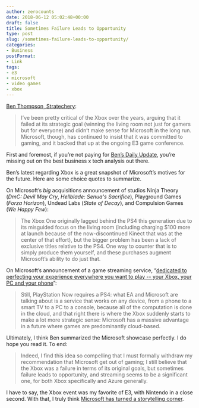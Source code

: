 ```yaml
---
author: zerocounts
date: 2018-06-12 05:02:48+00:00
draft: false
title: Sometimes Failure Leads to Opportunity
type: post
slug: /sometimes-failure-leads-to-opportunity/
categories:
- Business
postFormat:
- Link
tags:
- e3
- microsoft
- video games
- xbox
---
```


[Ben Thompson, Stratechery](https://stratechery.com/2018/scooter-follow-up-microsoft-and-the-xbox-spotify-signs-indie-acts/):

> I’ve been pretty critical of the Xbox over the years, arguing that it failed at its strategic goal (winning the living room not just for gamers but for everyone) and didn’t make sense for Microsoft in the long run. Microsoft, though, has continued to insist that it was committed to gaming, and it backed that up at the ongoing E3 game conference.

First and foremost, if you’re not paying for [Ben’s Daily Update](https://stratechery.com/membership/), you’re missing out on the best business x tech analysis out there.

Ben’s latest regarding Xbox is a great snapshot of Microsoft’s motives for the future. Here are some choice quotes to summarize.

On Microsoft’s _big_ acquisitions announcement of studios Ninja Theory (_DmC: Devil May Cry_, _Hellblade: Senua's Sacrifice_), Playground Games (_Forza Horizon_), Undead Labs (_State of Decay_), and Compulsion Games (_We Happy Few_):

> The Xbox One originally lagged behind the PS4 this generation due to its misguided focus on the living room (including charging $100 more at launch because of the now-discontinued Kinect that was at the center of that effort), but the bigger problem has been a lack of exclusive titles relative to the PS4. One way to counter that is to simply produce them yourself, and these purchases augment Microsoft’s ability to do just that.

On Microsoft’s announcement of a game streaming service, “[dedicated to perfecting your experience everywhere you want to play -- your Xbox, your PC and your phone](https://www.cnet.com/news/microsoft-says-at-e3-2018-that-its-working-on-an-xbox-game-streaming-service/)”:

> Still, PlayStation Now requires a PS4: what EA and Microsoft are talking about is a service that works on any device, from a phone to a smart TV to a PC to a console, because all of the computation is done in the cloud, and that right there is where the Xbox suddenly starts to make a lot more strategic sense: Microsoft has a massive advantage in a future where games are predominantly cloud-based.

Ultimately, I think Ben summarized the Microsoft showcase perfectly. I do hope you read it. To end:

> Indeed, I find this idea so compelling that I must formally withdraw my recommendation that Microsoft get out of gaming; I still believe that the Xbox was a failure in terms of its original goals, but sometimes failure leads to opportunity, and streaming seems to be a significant one, for both Xbox specifically and Azure generally.

I have to say, the Xbox event was my favorite of E3, with Nintendo in a close second. With that, I truly think [Microsoft has turned a storytelling corner](/2018/04/22/the-verge-my-xbox-one-s-is-now-a-meaningfully-different-console-to-my-ps4/).
